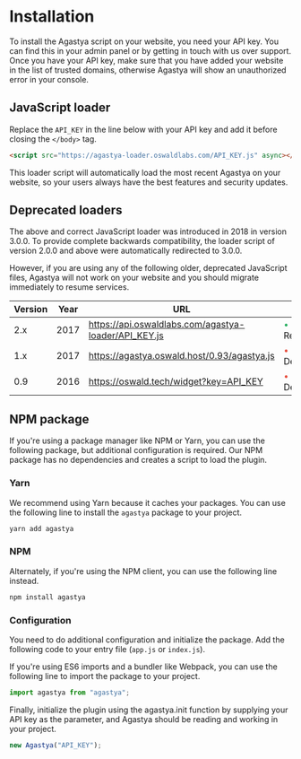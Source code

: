 # Installation

To install the Agastya script on your website, you need your API key. You can find this in your admin panel or by getting in touch with us over support. Once you have your API key, make sure that you have added your website in the list of trusted domains, otherwise Agastya will show an unauthorized error in your console.

## JavaScript loader

Replace the `API_KEY` in the line below with your API key and add it before closing the `</body>` tag.

```html
<script src="https://agastya-loader.oswaldlabs.com/API_KEY.js" async></script>
```

This loader script will automatically load the most recent Agastya on your website, so your users always have the best features and security updates.

## Deprecated loaders

The above and correct JavaScript loader was introduced in 2018 in version 3.0.0. To provide complete backwards compatibility, the loader script of version 2.0.0 and above were automatically redirected to 3.0.0.

However, if you are using any of the following older, deprecated JavaScript files, Agastya will not work on your website and you should migrate immediately to resume services.

| Version | Year | URL | Status |
| ------- | ---- | --- | ------ |
| 2.x | 2017 | https://api.oswaldlabs.com/agastya-loader/API_KEY.js | <span style="color: #27ae60">•</span> Redirected |
| 1.x | 2017 | https://agastya.oswald.host/0.93/agastya.js | <span style="color: #e74c3c">•</span> Deprecated |
| 0.9 | 2016 | https://oswald.tech/widget?key=API_KEY | <span style="color: #e74c3c">•</span> Deprecated |

## NPM package

If you're using a package manager like NPM or Yarn, you can use the following package, but additional configuration is required. Our NPM package has no dependencies and creates a script to load the plugin.

### Yarn

We recommend using Yarn because it caches your packages. You can use the following line to install the `agastya` package to your project.

```bash
yarn add agastya
```

### NPM

Alternately, if you're using the NPM client, you can use the following line instead.

```bash
npm install agastya
```

### Configuration

You need to do additional configuration and initialize the package. Add the following code to your entry file (`app.js` or `index.js`).

If you're using ES6 imports and a bundler like Webpack, you can use the following line to import the package to your project.

```js
import agastya from "agastya";
```

Finally, initialize the plugin using the agastya.init function by supplying your API key as the parameter, and Agastya should be reading and working in your project.

```js
new Agastya("API_KEY");
```
